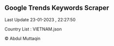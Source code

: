 

## Google Trends Keywords Scraper 
 
Last Update 23-01-2023 , 22:27:50

Country List :
VIETNAM.json



© Abdul Muttaqin 
